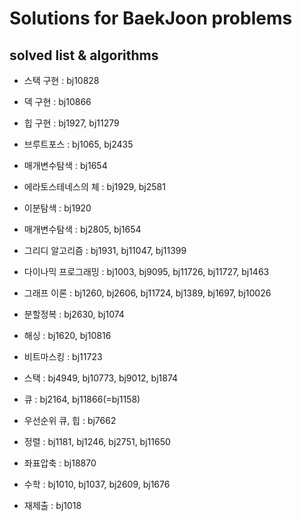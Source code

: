 # Solutions for BaekJoon problems

## solved list & algorithms

* 스택 구현 : bj10828
* 덱 구현 : bj10866
* 힙 구현 : bj1927, bj11279
* 브루트포스 : bj1065, bj2435
* 매개변수탐색 : bj1654
* 에라토스테네스의 체 : bj1929, bj2581
* 이분탐색 : bj1920
* 매개변수탐색 : bj2805, bj1654
* 그리디 알고리즘 :  bj1931, bj11047, bj11399
* 다이나믹 프로그래밍 : bj1003, bj9095, bj11726, bj11727, bj1463
* 그래프 이론 : bj1260, bj2606, bj11724, bj1389, bj1697, bj10026
* 분할정복 : bj2630, bj1074
* 해싱 : bj1620, bj10816
* 비트마스킹 : bj11723
* 스택 : bj4949, bj10773, bj9012, bj1874
* 큐 : bj2164, bj11866(=bj1158)
* 우선순위 큐, 힙 : bj7662
* 정렬 : bj1181, bj1246, bj2751, bj11650
* 좌표압축 : bj18870
* 수학 : bj1010, bj1037, bj2609, bj1676

* 재제출 : bj1018
